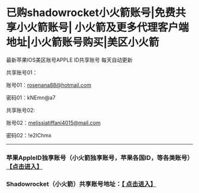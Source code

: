 # 已购shadowrocket小火箭账号|免费共享小火箭账号| 小火箭及更多代理客户端地址|小火箭账号购买|美区小火箭

最新苹果IOS美区账号APPLE ID共享账号 每天自动更新

共享账号01：

账号01：rosenana88@hotmail.com

密码01：kNEmn@a7


共享账号02:

账号02：melissiatiffani4015@mail.com

密码02：!e2IChmx

---

### 苹果AppleID独享账号（小火箭独享账号，苹果各国ID，等各类账号）[【点击进入】](https://shop.muooy.com/)


### Shadowrocket（小火箭）共享账号地址：[【 点击进入】](https://shop.muooy.com/buy/21)
